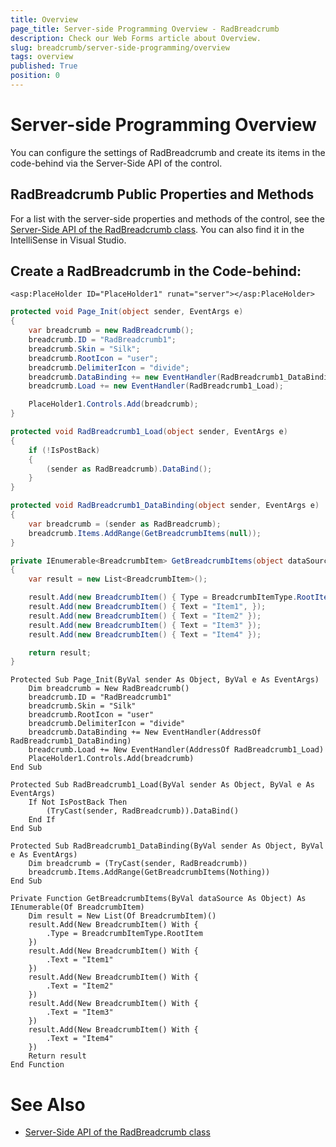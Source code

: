 ```yaml
---
title: Overview
page_title: Server-side Programming Overview - RadBreadcrumb
description: Check our Web Forms article about Overview.
slug: breadcrumb/server-side-programming/overview
tags: overview
published: True
position: 0
---
```


# Server-side Programming Overview

You can configure the settings of RadBreadcrumb and create its items in the code-behind via the Server-Side API of the control.

## RadBreadcrumb Public Properties and Methods

For a list with the server-side properties and methods of the control, see the [Server-Side API of the RadBreadcrumb class](https://docs.telerik.com/devtools/aspnet-ajax/api/server/Telerik.Web.UI/RadBreadcrumb). You can also find it in the IntelliSense in Visual Studio.

## Create a RadBreadcrumb in the Code-behind:

````ASPX
<asp:PlaceHolder ID="PlaceHolder1" runat="server"></asp:PlaceHolder>
````

````C#
protected void Page_Init(object sender, EventArgs e)
{
    var breadcrumb = new RadBreadcrumb();
    breadcrumb.ID = "RadBreadcrumb1";
    breadcrumb.Skin = "Silk";
    breadcrumb.RootIcon = "user";
    breadcrumb.DelimiterIcon = "divide";
    breadcrumb.DataBinding += new EventHandler(RadBreadcrumb1_DataBinding);
    breadcrumb.Load += new EventHandler(RadBreadcrumb1_Load);

    PlaceHolder1.Controls.Add(breadcrumb);
}

protected void RadBreadcrumb1_Load(object sender, EventArgs e)
{
    if (!IsPostBack)
    {
        (sender as RadBreadcrumb).DataBind();
    }
}

protected void RadBreadcrumb1_DataBinding(object sender, EventArgs e)
{
    var breadcrumb = (sender as RadBreadcrumb);
    breadcrumb.Items.AddRange(GetBreadcrumbItems(null));
}

private IEnumerable<BreadcrumbItem> GetBreadcrumbItems(object dataSource)
{
    var result = new List<BreadcrumbItem>();

    result.Add(new BreadcrumbItem() { Type = BreadcrumbItemType.RootItem });
    result.Add(new BreadcrumbItem() { Text = "Item1", });
    result.Add(new BreadcrumbItem() { Text = "Item2" });
    result.Add(new BreadcrumbItem() { Text = "Item3" });
    result.Add(new BreadcrumbItem() { Text = "Item4" });

    return result;
}
````
````VB
Protected Sub Page_Init(ByVal sender As Object, ByVal e As EventArgs)
    Dim breadcrumb = New RadBreadcrumb()
    breadcrumb.ID = "RadBreadcrumb1"
    breadcrumb.Skin = "Silk"
    breadcrumb.RootIcon = "user"
    breadcrumb.DelimiterIcon = "divide"
    breadcrumb.DataBinding += New EventHandler(AddressOf RadBreadcrumb1_DataBinding)
    breadcrumb.Load += New EventHandler(AddressOf RadBreadcrumb1_Load)
    PlaceHolder1.Controls.Add(breadcrumb)
End Sub

Protected Sub RadBreadcrumb1_Load(ByVal sender As Object, ByVal e As EventArgs)
    If Not IsPostBack Then
        (TryCast(sender, RadBreadcrumb)).DataBind()
    End If
End Sub

Protected Sub RadBreadcrumb1_DataBinding(ByVal sender As Object, ByVal e As EventArgs)
    Dim breadcrumb = (TryCast(sender, RadBreadcrumb))
    breadcrumb.Items.AddRange(GetBreadcrumbItems(Nothing))
End Sub

Private Function GetBreadcrumbItems(ByVal dataSource As Object) As IEnumerable(Of BreadcrumbItem)
    Dim result = New List(Of BreadcrumbItem)()
    result.Add(New BreadcrumbItem() With {
        .Type = BreadcrumbItemType.RootItem
    })
    result.Add(New BreadcrumbItem() With {
        .Text = "Item1"
    })
    result.Add(New BreadcrumbItem() With {
        .Text = "Item2"
    })
    result.Add(New BreadcrumbItem() With {
        .Text = "Item3"
    })
    result.Add(New BreadcrumbItem() With {
        .Text = "Item4"
    })
    Return result
End Function
````
 

# See Also

 * [Server-Side API of the RadBreadcrumb class](https://docs.telerik.com/devtools/aspnet-ajax/api/server/Telerik.Web.UI/RadBreadcrumb)
 


